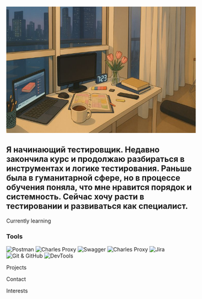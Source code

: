 ![Header](https://github.com/krisisence/krisisence/blob/main/assets/%20-7.jpg)

## Я начинающий тестировщик. Недавно закончила курс и продолжаю разбираться в инструментах и логике тестирования. Раньше была в гуманитарной сфере, но в процессе обучения поняла, что мне нравится порядок и системность. Сейчас хочу расти в тестировании и развиваться как специалист.

Currently learning

### Tools
![Postman](https://img.shields.io/badge/-Postman-FFD1DC?style=for-the-badge) ![Charles Proxy](https://img.shields.io/badge/-CharlesProxy-FFD1DC?style=for-the-badge)
![Swagger](https://img.shields.io/badge/-Swagger-FFD1DC?style=for-the-badge) 
![Charles Proxy](https://img.shields.io/badge/-CharlesProxy-FFD1DC?style=for-the-badge)
![Jira](https://img.shields.io/badge/-Jira-FFD1DC?style=for-the-badge)
![Git & GitHub](https://img.shields.io/badge/-Git%20%26%20GitHub-FFD1DC?style=for-the-badge)
![DevTools](https://img.shields.io/badge/-DevTools-FFD1DC?style=for-the-badge)



Projects

Contact

Interests
